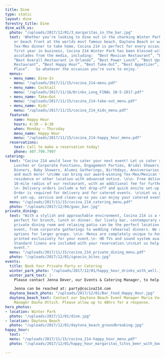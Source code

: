 ```yaml
---
title: Dine
type: static
layout: dine
forestry_title: Dine
dine_with_us:
  photo: "/uploads/2017/12/01/3_margaritas_in_the_bar.jpg"
  text: 'Whether you’re looking to dine out in the charming Winter Park Historic District
    or beach front at the worlds most famous beach, Daytona Beach or want an authentic
    Tex-Mex dinner to take home, Cocina 214 is perfect for every occasion. Since its’
    first year in business, Cocina 214 Winter Park has been blessed with numerous
    accolades from the media, including:  “Best Mexican Restaurant”, “Best Tex-Mex”,
    “Best Overall Restaurant in Orlando”, “Best Power Lunch”, “Best Upscale Casual
    Restaurant”, “Best Happy Hour”, “Best Take-Out”, “Best Appetizer”, and “Best Family
    Place”.   So whatever the occasion you’re sure to enjoy.'
  menus:
  - menu_name: Dine-In
    menu: "/uploads/2017/11/15/cocina_214-menu.pdf"
  - menu_name: Cocktail
    menu: "/uploads/2017/11/16/Drinks_Long_FINAL 10-5-2017.pdf"
  - menu_name: Take–Out
    menu: "/uploads/2017/11/15/cocina_214-take-out_menu.pdf"
  - menu_name: Kids’
    menu: "/uploads/2017/11/15/cocina_214_kids_menu.pdf"
  featured:
    name: Happy Hour
    hours: 4:30 – 6:30
    when: Monday – Thursday
    menu_name: Happy Hour
    menu: "/uploads/2017/11/15/cocina_214-happy_hour_menu.pdf"
  reservations:
    text: Call to make a reservation today!
    phone: 407.790.7997
catering:
  text: "Cocina 214 would love to cater your next event! Let us cater your Office
    Lunches or Corporate Functions, Engagement Parties, Bridal Showers, Rehearsal
    Dinners, Baby Showers, Alumni Gatherings, Birthdays, Anniversaries, Holiday Parties
    and much more! \n\nWe can bring our award-winning Tex-Mex/Mexican to your work,
    residence or other location with advanced notice. \n\n- Free delivery within a
    10-mile radius of our restaurant, with an additional fee for further mileage.
    \n- Delivery orders include a hot drop-off and quick onsite set-up. \n- Minimum
    Order is required for delivery and for catered events. \n\nLet us plan the details
    of set-up, service and clean-up so you can enjoy your catered event."
  menu: "/uploads/2017/11/15/cocina_214_catering_menu.pdf"
  photo: "/uploads/2017/12/04/guac_bar.jpg"
private_dining:
  text: "With a stylish and approachable environment, Cocina 214 is a vibrant spot
    perfect for brunch, lunch or dinner. Our lively bar, contemporary dining room,
    private dining room and relaxing patio can be the perfect location for any major
    event, from corporate gatherings to wedding rehearsal dinners. We also offer buy-out
    options for larger groups. \n\n- Menus are completely unique to host’s needs &
    printed exclusively for your event.\n- HD TVs and sound system available for use.\n-
    Standard linens are included with your reservation.\n\nLet us help plan your momentous
    event."
  menu: "/uploads/2017/11/15/cocina_214_private_dining_menu.pdf"
  photo: "/uploads/2017/12/01/ignacio_bites.jpg"
events:
  title: Book Your Private Party or Catering
  winter_park_photo: "/uploads/2017/12/01/happy_hour_drinks_with_well.jpg"
  winter_park_text: |-
    Please contact Jenna Dever, our Events & Catering Manager, to help plan your private party or catered event. Please allow up to 48hrs for a response.

    Jenna can be reached at: party@cocina214.com
  daytona_beach_photo: "/uploads/2017/12/01/Bar_Food_Happy_Hour.jpg"
  daytona_beach_text: Contact our Daytona Beach Event Manager Maria Varon or our Catering
    Manager Dasha Ottich. Please allow up to 48hrs for a response.
hero_photos:
- location: Winter Park
  photo: "/uploads/2017/12/01/dine.jpg"
- location: Daytona Beach
  photo: "/uploads/2017/12/01/daytona_beach_groundbreaking.jpg"
happy_hour:
  text: ''
  menu: "/uploads/2017/11/15/cocina_214-happy_hour_menu.pdf"
  photo: "/uploads/2017/12/01/happy_hour_margaritas_titos_beer_with_bowl_of_limes.jpg"

---
```

